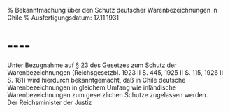 % Bekanntmachung über den Schutz deutscher Warenbezeichnungen in Chile
% Ausfertigungsdatum: 17.11.1931
 
# ----

Unter Bezugnahme auf § 23 des Gesetzes zum Schutz der Warenbezeichnungen (Reichsgesetzbl. 1923 II S. 445, 1925 II S. 115, 1926 II S. 181) wird hierdurch bekanntgemacht, daß in Chile deutsche Warenbezeichnungen in gleichem Umfang wie inländische Warenbezeichnungen zum gesetzlichen Schutze zugelassen werden.   
Der Reichsminister der Justiz
